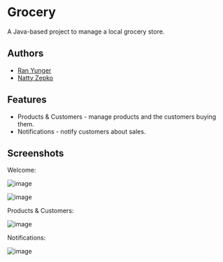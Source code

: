 # Grocery

A Java-based project to manage a local grocery store.

## Authors

- [Ran Yunger](https://github.com/RanYunger)
- [Natty Zepko](https://github.com/NattyZepko)
 
## Features

- Products & Customers - manage products and the customers buying them.
- Notifications - notify customers about sales.

## Screenshots
Welcome:

![image](https://user-images.githubusercontent.com/62587988/213508159-5a00ac07-4c09-4723-83ef-f96de0ef0b18.png)

![image](https://user-images.githubusercontent.com/62587988/213508411-be12abaf-7d05-45f1-9325-1227fac3a129.png)

Products & Customers:

![image](https://user-images.githubusercontent.com/62587988/213508795-08880314-aaae-48eb-af55-1a2ccab69cd9.png)

Notifications:

![image](https://user-images.githubusercontent.com/62587988/213508911-c6b1dde9-811d-4526-8614-09035a6f4443.png)
